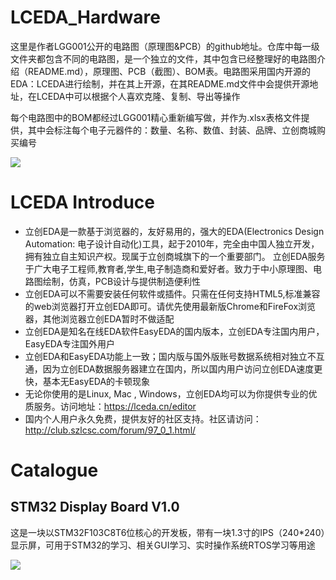 # LCEDA_Hardware

这里是作者LGG001公开的电路图（原理图&PCB）的github地址。仓库中每一级文件夹都包含不同的电路图，是一个独立的文件，其中包含已经整理好的电路图介绍（README.md），原理图、PCB（截图）、BOM表。电路图采用国内开源的EDA：LCEDA进行绘制，并在其上开源，在其README.md文件中会提供开源地址，在LCEDA中可以根据个人喜欢克隆、复制、导出等操作

每个电路图中的BOM都经过LGG001精心重新编写做，并作为.xlsx表格文件提供，其中会标注每个电子元器件的：数量、名称、数值、封装、品牌、立创商城购买编号

![](http://phd9o0dsm.bkt.clouddn.com/STM32%20Display%20Board%20V1.0%20BOM.png)

# LCEDA Introduce

* 立创EDA是一款基于浏览器的，友好易用的，强大的EDA(Electronics Design Automation: 电子设计自动化)工具，起于2010年，完全由中国人独立开发，拥有独立自主知识产权。现属于立创商城旗下的一个重要部门。 立创EDA服务于广大电子工程师,教育者,学生,电子制造商和爱好者。致力于中小原理图、电路图绘制，仿真，PCB设计与提供制造便利性
* 立创EDA可以不需要安装任何软件或插件。只需在任何支持HTML5,标准兼容的web浏览器打开立创EDA即可。请优先使用最新版Chrome和FireFox浏览器，其他浏览器立创EDA暂时不做适配
* 立创EDA是知名在线EDA软件EasyEDA的国内版本，立创EDA专注国内用户，EasyEDA专注国外用户
* 立创EDA和EasyEDA功能上一致；国内版与国外版账号数据系统相对独立不互通，因为立创EDA数据服务器建立在国内，所以国内用户访问立创EDA速度更快，基本无EasyEDA的卡顿现象
* 无论你使用的是Linux, Mac , Windows，立创EDA均可以为你提供专业的优质服务。访问地址：https://lceda.cn/editor
* 国内个人用户永久免费，提供友好的社区支持。社区请访问：http://club.szlcsc.com/forum/97_0_1.html/


# Catalogue

## STM32 Display Board V1.0

这是一块以STM32F103C8T6位核心的开发板，带有一块1.3寸的IPS（240*240）显示屏，可用于STM32的学习、相关GUI学习、实时操作系统RTOS学习等用途

![](http://phd9o0dsm.bkt.clouddn.com/Snipaste_2018-10-29_21-22-39_gaitubao_com_420x259.png)
